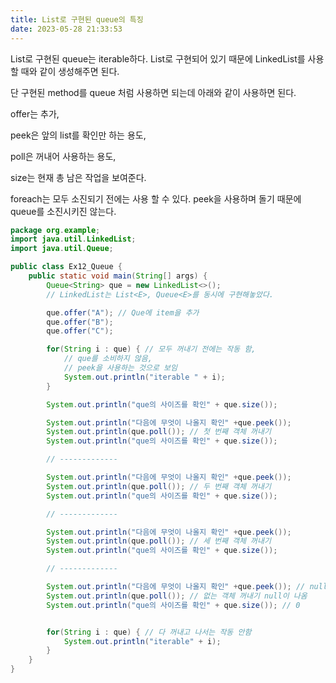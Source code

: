 ```yaml
---
title: List로 구현된 queue의 특징
date: 2023-05-28 21:33:53
---
```


List로 구현된 queue는 iterable하다.
List로 구현되어 있기 때문에 LinkedList를 사용 할 때와 같이 생성해주면 된다.

단 구현된 method를 queue 처럼 사용하면 되는데 아래와 같이 사용하면 된다.

offer는 추가,

peek은 앞의 list를 확인만 하는 용도,

poll은 꺼내어 사용하는 용도,

size는 현재 총 남은 작업을 보여준다.

foreach는 모두 소진되기 전에는 사용 할 수 있다. 
peek을 사용하며 돌기 때문에 queue를 소진시키진 않는다.

```java
package org.example;
import java.util.LinkedList;
import java.util.Queue;

public class Ex12_Queue {
	public static void main(String[] args) {
		Queue<String> que = new LinkedList<>();
		// LinkedList는 List<E>, Queue<E>를 동시에 구현해놓았다.

		que.offer("A"); // Que에 item을 추가
		que.offer("B");
		que.offer("C");

		for(String i : que) { // 모두 꺼내기 전에는 작동 함,
			// que를 소비하지 않음,
			// peek을 사용하는 것으로 보임
			System.out.println("iterable " + i);
		}

		System.out.println("que의 사이즈를 확인" + que.size());

		System.out.println("다음에 무엇이 나올지 확인" +que.peek());
		System.out.println(que.poll()); // 첫 번째 객체 꺼내기
		System.out.println("que의 사이즈를 확인" + que.size());

		// -------------

		System.out.println("다음에 무엇이 나올지 확인" +que.peek());
		System.out.println(que.poll()); // 두 번째 객체 꺼내기
		System.out.println("que의 사이즈를 확인" + que.size());

		// -------------

		System.out.println("다음에 무엇이 나올지 확인" +que.peek());
		System.out.println(que.poll()); // 세 번째 객체 꺼내기
		System.out.println("que의 사이즈를 확인" + que.size());

		// -------------

		System.out.println("다음에 무엇이 나올지 확인" +que.peek()); // null
		System.out.println(que.poll()); // 없는 객체 꺼내기 null이 나옴
		System.out.println("que의 사이즈를 확인" + que.size()); // 0


		for(String i : que) { // 다 꺼내고 나서는 작동 안함
			System.out.println("iterable" + i);
		}
	}
}

```
